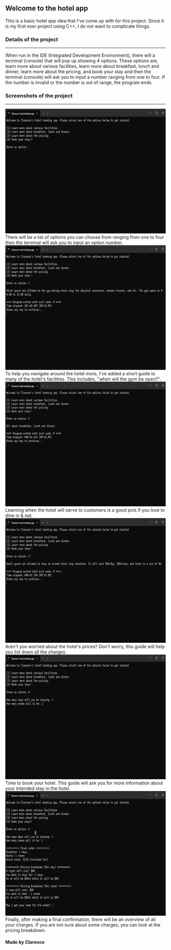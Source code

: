 ## Welcome to the hotel app
This is a basic hotel app idea that I've come up with for this project. Since it is my first ever project using C++, I do not want to complicate things.

### Details of the project
---
When run in the IDE (Integrated Development Environment), there will a terminal (console) that will pop up showing 4 options. These options are, learn more about various facilities, learn more about breakfast, lunch and dinner, learn more about the pricing, and book your stay and then the terminal (console) will ask you to input a number ranging from one to four. If the number is invalid or the number is out of range, the program ends.

### Screenshots of the project
---
 <img src=https://raw.githubusercontent.com/PositionV2024/Hotel-app/main/Screenshots/Screenshot%201.png width=780 height=390/>
There will be a list of options you can choose from ranging from one to four then the terminal will ask you to input an option number.

<img src=https://raw.githubusercontent.com/PositionV2024/Hotel-app/main/Screenshots/Screenshot%202.png width=780 height=390/>
To help you navigate around the hotel more, I've added a short guide to many of the hotel's facilities. This includes, "when will the gym be open?".

<img src=https://raw.githubusercontent.com/PositionV2024/Hotel-app/main/Screenshots/Screenshot%203.png width=780 height=390/>
Learning when the hotel will serve to customers is a good pick if you love to dine in & eat.

<img src=https://raw.githubusercontent.com/PositionV2024/Hotel-app/main/Screenshots/Screenshot%204.png width=780 height=390/>
Aren't you worried about the hotel's prices? Don't worry, this guide will help you list down all the charges.

 <img src=https://raw.githubusercontent.com/PositionV2024/Hotel-app/main/Screenshots/Screenshot%205.png width=780 height=390/>
Time to book your hotel. This guide will ask you for more information about your intended stay in the hotel.

 <img src=https://raw.githubusercontent.com/PositionV2024/Hotel-app/main/Screenshots/Screenshot%206.png width=780 height=390/>
Finally, after making a final confirmation, there will be an overview of all your charges. If you are not sure about some charges, you can look at the pricing breakdown.

#### Made by Clarence
